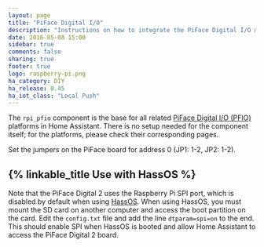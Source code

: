 ```yaml
---
layout: page
title: "PiFace Digital I/O"
description: "Instructions on how to integrate the PiFace Digital I/O module into Home Assistant."
date: 2016-05-08 15:00
sidebar: true
comments: false
sharing: true
footer: true
logo: raspberry-pi.png
ha_category: DIY
ha_release: 0.45
ha_iot_class: "Local Push"
---
```


The `rpi_pfio` component is the base for all related [PiFace Digital I/O (PFIO)](http://www.piface.org.uk/) platforms in Home Assistant. There is no setup needed for the component itself; for the platforms, please check their corresponding pages.

Set the jumpers on the PiFace board for address 0 (JP1: 1-2, JP2: 1-2).

## {% linkable_title Use with HassOS %}

Note that the PiFace Digital 2 uses the Raspberry Pi SPI port, which is disabled by default when using [HassOS](https://github.com/home-assistant/hassos). When using HassOS, you must mount the SD card on another computer and access the boot partition on the card. Edit the `config.txt` file and add the line `dtparam=spi=on` to the end. This should enable SPI when HassOS is booted and allow Home Assistant to access the PiFace Digital 2 board.
